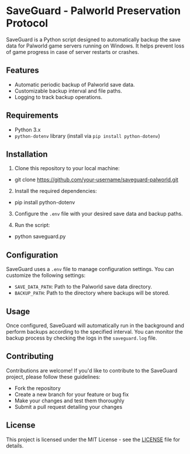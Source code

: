 # SaveGuard - Palworld Preservation Protocol

SaveGuard is a Python script designed to automatically backup the save data for Palworld game servers running on Windows. It helps prevent loss of game progress in case of server restarts or crashes.

## Features

- Automatic periodic backup of Palworld save data.
- Customizable backup interval and file paths.
- Logging to track backup operations.

## Requirements

- Python 3.x
- `python-dotenv` library (install via `pip install python-dotenv`)

## Installation

1. Clone this repository to your local machine:

- git clone https://github.com/your-username/saveguard-palworld.git

2. Install the required dependencies:

- pip install python-dotenv

3. Configure the `.env` file with your desired save data and backup paths.

4. Run the script:

-  python saveguard.py


## Configuration

SaveGuard uses a `.env` file to manage configuration settings. You can customize the following settings:

- `SAVE_DATA_PATH`: Path to the Palworld save data directory.
- `BACKUP_PATH`: Path to the directory where backups will be stored.

## Usage

Once configured, SaveGuard will automatically run in the background and perform backups according to the specified interval. You can monitor the backup process by checking the logs in the `saveguard.log` file.

## Contributing

Contributions are welcome! If you'd like to contribute to the SaveGuard project, please follow these guidelines:

- Fork the repository
- Create a new branch for your feature or bug fix
- Make your changes and test them thoroughly
- Submit a pull request detailing your changes

## License

This project is licensed under the MIT License - see the [LICENSE](LICENSE) file for details.
